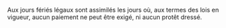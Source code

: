   
 Aux jours fériés légaux sont assimilés les jours où, aux termes des lois en vigueur, aucun paiement ne peut être exigé, ni aucun protêt dressé.  

  

